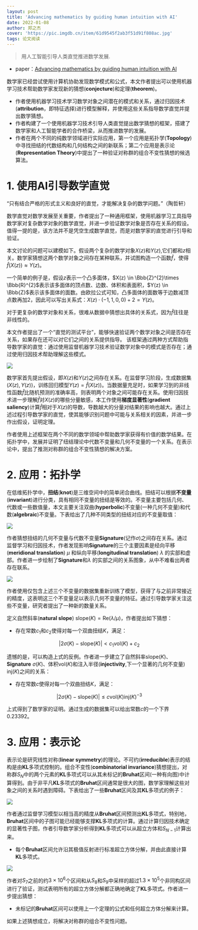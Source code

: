 ```yaml
---
layout: post
title: 'Advancing mathematics by guiding human intuition with AI'
date: 2022-01-08
author: 郑之杰
cover: 'https://pic.imgdb.cn/item/61d9545f2ab3f51d91f808ac.jpg'
tags: 论文阅读
---
```


> 用人工智能引导人类直觉推进数学发展.

- paper：[Advancing mathematics by guiding human intuition with AI](https://www.nature.com/articles/s41586-021-04086-x)

数学家已经尝试使用计算机协助发现数学模式和公式，本文作者提出可以使用机器学习技术帮助数学家发现新的猜想(**conjecture**)和定理(**theorem**)。
- 作者使用机器学习技术学习数学对象之间潜在的模式和关系，通过归因技术(**attribution**，即特征选择)进行模型解释，并使用这些关系指导数学直觉并提出数学猜想。
- 作者构建了一个使用机器学习技术引导人类直觉提出数学猜想的框架，搭建了数学家和人工智能学者的合作桥梁，从而推进数学的发展。
- 作者在两个不同的纯数学领域进行实际应用，第一个应用是拓扑学(**Topology**)中寻找扭结的代数结构和几何结构之间的新联系；第二个应用是表示论(**Representation Theory**)中提出了一种验证对称群的组合不变性猜想的候选算法。

# 1. 使用AI引导数学直觉

“只有结合严格的形式主义和良好的直觉，才能解决复杂的数学问题。”（陶哲轩）

数学直觉对数学发展至关重要，作者提出了一种通用框架，使用机器学习工具指导数学家对复杂数学对象的数学直觉，并进一步验证数学对象是否存在关系的假设。值得一提的是，该方法并不是凭空生成数学直觉，而是对数学家的直觉进行引导和验证。

本文讨论的问题可以建模如下。假设两个复杂的数学对象$X(z)$和$Y(z)$,它们都和$z$相关。数学家猜想这两个数学对象之间存在某种联系，并试图构造一个函数$\hat{f}$，使得$\hat{f}(X(z))≈Y(z)$。

一个简单的例子是，假设$z$表示一个凸多面体，$X(z) \in \Bbb{Z}^{2}\times \Bbb{R}^{2}$表示该多面体的顶点数、边数、体积和表面积，$Y(z) \in \Bbb{Z}$表示该多面体的面数。由欧拉公式可知，凸多面体的面数等于边数减顶点数再加$2$，因此可以写出关系式：$X(z)\cdot (-1,1,0,0)+2=Y(z)$。

对于更复杂的数学对象和关系，很难从数据中猜想出具体的关系式，因为$\hat{f}$往往是非线性的。

本文作者提出了一个“直觉的测试平台”，能够快速验证两个数学对象之间是否存在关系，如果存在还可以对它们之间的关系提供指导。
该框架通过两种方式帮助指导数学家的直觉：通过使用监督机器学习技术验证数学对象中的模式是否存在；通过使用归因技术帮助理解这些模式。 

![](https://pic.imgdb.cn/item/61d954862ab3f51d91f82417.jpg)

数学家首先提出假设，即$X(z)$和$Y(z)$之间存在关系。在监督学习阶段，生成数据集$(X(z),Y(z))$，训练回归模型$Y(z)=\hat{f}(X(z))$。当数据量充足时，如果学习到的非线性函数$\hat{f}$比随机预测的准确率高，则表明两个对象之间可能存在关系。使用归因技术进一步理解$\hat{f}$对$X(z)$的哪些分量敏感，本工作使用**梯度显著性**(**gradient saliency**)计算$\hat{f}$相对于$X(z)$的导数，导数越大的分量对结果的影响也越大。通过上述过程引导数学家的直觉，使其能够识别问题中可能与关系相关的因素，并进一步作出假设，证明定理。

作者使用上述框架在两个不同的数学领域中帮助数学家获得有价值的数学结果。在拓扑学中，发展并证明了纽结理论中代数不变量和几何不变量的一个关系。在表示论中，提出了推测对称群的组合不变性猜想的解决方案。

# 2. 应用：拓扑学

在低维拓扑学中，**扭结**(**knot**)是三维空间中的简单闭合曲线。扭结可以根据**不变量**(**invariant**)进行分类，具有相同不变量的扭结是等效的。不变量主要包括几何、代数或一些数值量，本文主要关注双曲(**hyperbolic**)不变量(一种几何不变量)和代数(**algebraic**)不变量。下表给出了几种不同类型的扭结对应的不变量取值：

![](https://pic.imgdb.cn/item/61d954982ab3f51d91f832f8.jpg)

作者猜想扭结的几何不变量与代数不变量**Signature**(记作$\sigma$)之间存在关系。通过监督学习和归因技术，作者发现影响**Signature**的三个主要因素是经向平移(**meridional translation**) $\mu$ 和纵向平移(**longitudinal translation**) $\lambda$ 的实部和虚部。作者进一步绘制了**Signature**和$\lambda$ 的实部之间的关系图象，从中不难看出两者存在联系。

![](https://pic.imgdb.cn/item/61d954a92ab3f51d91f840b8.jpg)

作者使用仅包含上述三个不变量的数据集重新训练了模型，获得了与之前非常接近的精度，这表明这三个不变量足以表示几何不变量的特征。通过引导数学家关注这些不变量，研究者提出了一种新的数量关系。

定义自然斜率(**natural slope**) $\text{slope}(K) = \text{Re} (\lambda / \mu)$，作者提出如下猜想：
- 存在常数$c_1$和$c_2$使得对每一个双曲扭结$K$，满足：

$$ |2\sigma(K) -\text{slope}(K)|<c_1\text{vol}(K)+c_2 $$

遗憾的是，可以构造上式的反例。作者进一步建立了自然斜率$\text{slope}(K)$、**Signature** $\sigma(K)$、体积$\text{vol}(K)$和注入半径(**injectivity**,下一个显著的几何不变量) $\text{inj}(K)$之间的关系：
- 存在常数$c$使得对每一个双曲扭结$K$，满足：

$$ |2\sigma(K) -\text{slope}(K)|\leq c \text{vol}(K)\text{inj}(K)^{-3} $$

上式得到了数学家的证明。通过生成的数据集可以给出常数$c$的一个下界$0.23392$。

# 3. 应用：表示论

表示论是研究线性对称(**linear symmetry**)的理论。不可约(**irreducible**)表示的结构是由**KL**多项式控制的。组合不变性(**combinatorial invariance**)猜想提出，对称群$S_N$中的两个元素的**KL**多项式可以从其未标记的**Bruhat**区间(一种有向图)中计算得到。由于非平凡**KL**多项式的**Bruhat**区间通常是很大的图，数学家理解这些对象之间的关系时遇到障碍。下表给出了一些**Bruhat**区间及其**KL**多项式的例子：

![](https://pic.imgdb.cn/item/61d954b82ab3f51d91f84c6b.jpg)

作者通过监督学习模型以相当高的精度从**Bruhat**区间预测出**KL**多项式，特别地，**Bruhat**区间中的子图可能已经能够支撑**KL**多项式的计算。通过计算归因技术确定的显著性子图，作者引导数学家分析得到**KL**多项式可以从超立方体和$S_{N-1}$计算出来。
- 每个**Bruhat**区间允许沿其极值反射进行标准超立方体分解，并由此直接计算**KL**多项式。

![](https://pic.imgdb.cn/item/61d961ac2ab3f51d91027e73.jpg)

作者对$S_7$之前的约$3×10^6$个区间和从$S_8$和$S_9$中采样的超过$1.3×10^5$个非同构区间进行了验证，测试表明所有的超立方体分解都正确地确定了**KL**多项式。作者进一步提出猜想：
- 未标记的**Bruhat**区间可以使用上一个定理的公式和任何超立方体分解来计算。

如果上述猜想成立，将解决对称群的组合不变性问题。
